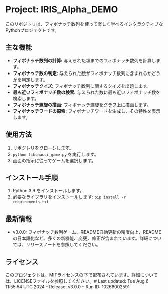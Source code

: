 # Project: IRIS_Alpha_DEMO

このリポジトリは、フィボナッチ数列を使って楽しく学べるインタラクティブなPythonプロジェクトです。

## 主な機能

- **フィボナッチ数列の計算:** 与えられた項までのフィボナッチ数列を計算します。
- **フィボナッチ数の判定:** 与えられた数がフィボナッチ数列に含まれるかどうかを判定します。
- **フィボナッチクイズ:** フィボナッチ数列に関するクイズを出題します。
- **最も近いフィボナッチ数の検索:** 与えられた数に最も近いフィボナッチ数を検索します。
- **フィボナッチ螺旋の描画:** フィボナッチ螺旋をグラフ上に描画します。
- **フィボナッチワードの探索:** フィボナッチワードを生成し、その特性を表示します。

## 使用方法

1. リポジトリをクローンします。
2. `python fibonacci_game.py` を実行します。
3. 画面の指示に従ってゲームを選択します。

## インストール手順

1. Python 3.9 をインストールします。
2. 必要なライブラリをインストールします: `pip install -r requirements.txt`

## 最新情報

- v3.0.0: フィボナッチ数列ゲーム、README自動更新の精度向上、READMEの日本語化など、多くの新機能、変更、修正が含まれています。詳細については、リリースノートを参照してください。

## ライセンス

このプロジェクトは、MITライセンスの下で配布されています。詳細については、LICENSEファイルを参照してください。# Last updated: Tue Aug  6 11:55:54 UTC 2024 - Release: v3.0.0 - Run ID: 10266002591
<!-- Automated update -->
